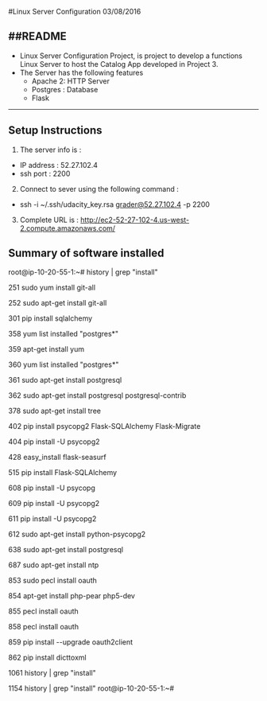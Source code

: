 #Linux Server Configuration 03/08/2016

##README
------
- Linux Server Configuration Project, is project to develop a functions Linux Server to host the Catalog App developed in Project 3.  
- The Server has the following features
	- Apache 2:  HTTP Server
	- Postgres : Database
	- Flask 

----------------------------------------------------------------------------

## Setup Instructions
1. The server info is :
  - IP address : 52.27.102.4
  - ssh port : 2200
2. Connect to sever using the following command :
  - ssh -i ~/.ssh/udacity_key.rsa grader@52.27.102.4 -p 2200
3. Complete URL is : http://ec2-52-27-102-4.us-west-2.compute.amazonaws.com/

## Summary of software installed 
root@ip-10-20-55-1:~# history | grep "install" 

  251  sudo yum install git-all
  
  252  sudo apt-get install git-all
  
  301  pip install sqlalchemy
  
  358  yum list installed "postgres*"
  
  359  apt-get install yum
  
  360  yum list installed "postgres*"
  
  361  sudo apt-get install postgresql
  
  362  sudo apt-get install postgresql postgresql-contrib
  
  378  sudo apt-get install tree
  
  402  pip install psycopg2 Flask-SQLAlchemy Flask-Migrate
  
  404  pip install -U psycopg2
  
  428  easy_install flask-seasurf
  
  515  pip install Flask-SQLAlchemy
  
  608  pip install -U psycopg
  
  609  pip install -U psycopg2
  
  611  pip install -U psycopg2
  
  612  sudo apt-get install python-psycopg2
  
  638  sudo apt-get install postgresql
  
  687  sudo apt-get install ntp
  
  853  sudo pecl install oauth 
  
  854  apt-get install php-pear php5-dev
  
  855  pecl install oauth
  
  858  pecl install oauth
  
  859  pip install --upgrade oauth2client
  
  862  pip install dicttoxml
  
 1061  history | grep "install" 
 
 1154  history | grep "install" 
root@ip-10-20-55-1:~# 
